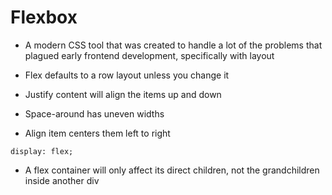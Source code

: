 # Flexbox

- A modern CSS tool that was created to handle a lot of the problems that plagued early frontend development, specifically with layout

- Flex defaults to a row layout unless you change it

- Justify content will align the items up and down
- Space-around has uneven widths

- Align item centers them left to right

`display: flex;`

- A flex container will only affect its direct children, not the grandchildren inside another div
